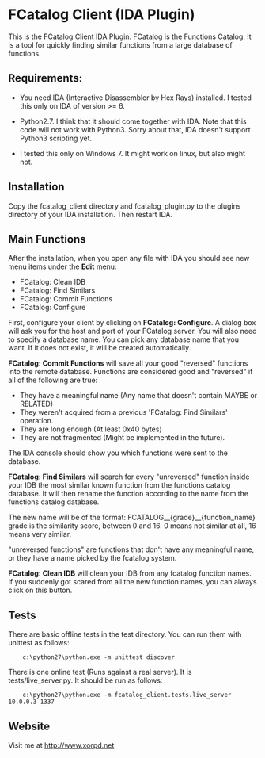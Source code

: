 FCatalog Client (IDA Plugin)
============================

This is the FCatalog Client IDA Plugin.
FCatalog is the Functions Catalog. It is a tool for quickly finding similar
functions from a large database of functions.

Requirements:
-------------

- You need IDA (Interactive Disassembler by Hex Rays) installed. I tested this
  only on IDA of version >= 6.

- Python2.7. I think that it should come together with IDA. Note that this code
  will not work with Python3. Sorry about that, IDA doesn't support Python3
  scripting yet.

- I tested this only on Windows 7. It might work on linux, but also might not.


Installation
------------
Copy the fcatalog_client directory and fcatalog_plugin.py to the plugins
directory of your IDA installation. Then restart IDA.

Main Functions
--------------

After the installation, when you open any file with IDA you should see new menu
items under the **Edit** menu: 
- FCatalog: Clean IDB
- FCatalog: Find Similars
- FCatalog: Commit Functions
- FCatalog: Configure

First, configure your client by clicking on **FCatalog: Configure**. A dialog
box will ask you for the host and port of your FCatalog server. You will also
need to specify a database name. You can pick any database name that you want.
If it does not exist, it will be created automatically.

**FCatalog: Commit Functions** will save all your good "reversed" functions into
the remote database. Functions are considered good and "reversed" if all of the
following are true:

- They have a meaningful name (Any name that doesn't contain MAYBE or RELATED)
- They weren't acquired from a previous 'FCatalog: Find Similars' operation.
- They are long enough (At least 0x40 bytes) 
- They are not fragmented (Might be implemented in the future).

The IDA console should show you which functions were sent to the database.

**FCatalog: Find Similars** will search for every "unreversed" function inside
your IDB the most similar known function from the functions catalog database.
It will then rename the function according to the name from the functions
catalog database.

The new name will be of the format:
FCATALOG__{grade}__{function_name}
grade is the similarity score, between 0 and 16. 0 means not similar at all, 16
means very similar.

"unreversed functions" are functions that don't have any meaningful name, or
they have a name picked by the fcatalog system.

**FCatalog: Clean IDB** will clean your IDB from any fcatalog function names.
If you suddenly got scared from all the new function names, you can always
click on this button.


Tests
-----
There are basic offline tests in the test directory. You can run them with
unittest as follows:

        c:\python27\python.exe -m unittest discover


There is one online test (Runs against a real server). It is
tests/live_server.py. It should be run as follows:

        c:\python27\python.exe -m fcatalog_client.tests.live_server 10.0.0.3 1337

Website
-------
Visit me at http://www.xorpd.net
